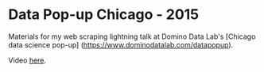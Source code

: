 Data Pop-up Chicago - 2015
=========================

Materials for my web scraping lightning talk at 
Domino Data Lab's [Chicago data science pop-up]
(https://www.dominodatalab.com/datapopup).

Video [here](https://youtu.be/L5CA9SKzwrc).
